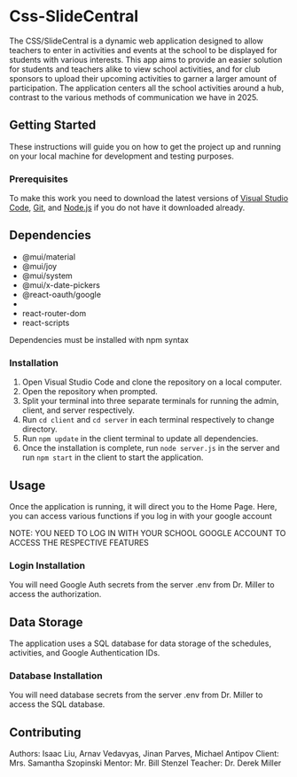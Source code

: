 # Css-SlideCentral

The CSS/SlideCentral is a dynamic web application designed to allow teachers to enter in activities and events at the school to be displayed for students with various interests. This app aims to provide an easier solution for students and teachers alike to view school activities, and for club sponsors to upload their upcoming activities to garner a larger amount of participation. The application centers all the school activities around a hub, contrast to the various methods of communication we have in 2025.

## Getting Started

These instructions will guide you on how to get the project up and running on your local machine for development and testing purposes.

### Prerequisites

To make this work you need to download the latest versions of [Visual Studio Code](https://code.visualstudio.com/download), [Git](https://git-scm.com/downloads), and [Node.js](https://nodejs.org/en) if you do not have it downloaded already.

## Dependencies
* @mui/material
* @mui/joy
* @mui/system
* @mui/x-date-pickers
* @react-oauth/google
* 
* react-router-dom
* react-scripts

Dependencies must be installed with npm syntax

### Installation

1. Open Visual Studio Code and clone the repository on a local computer.
2. Open the repository when prompted.
3. Split your terminal into three separate terminals for running the admin, client, and server respectively.
4. Run `cd client` and `cd server` in each terminal respectively to change directory.
5. Run `npm update` in the client terminal to update all dependencies.
6. Once the installation is complete, run `node server.js` in the server and run `npm start` in the client to start the application.

## Usage

Once the application is running, it will direct you to the Home Page. Here, you can access various functions if you log in with your google account

NOTE: YOU NEED TO LOG IN WITH YOUR SCHOOL GOOGLE ACCOUNT TO ACCESS THE RESPECTIVE FEATURES

### Login Installation

You will need Google Auth secrets from the server .env from Dr. Miller to access the authorization.

## Data Storage

The application uses a SQL database for data storage of the schedules, activities, and Google Authentication IDs.

### Database Installation

You will need database secrets from the server .env from Dr. Miller to access the SQL database.

## Contributing

Authors: Isaac Liu, Arnav Vedavyas, Jinan Parves, Michael Antipov
Client: Mrs. Samantha Szopinski
Mentor: Mr. Bill Stenzel
Teacher: Dr. Derek Miller
